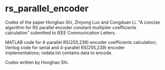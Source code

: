 # rs_parallel_encoder
Codes of the paper Honghao Shi, Zhiyong Luo and Congduan Li. "A concise algorithm for RS parallel encoder constant multiplier coefficients calculation" submitted to IEEE Communication Letters.

MATLAB code for 4-parallel RS(255,239) encoder coefficients calculation; Verilog code for serial and 4-parallel RS(255,239) encoder implementations;
rsdata.txt contains data to encode.

Codes written by Honghao Shi.
